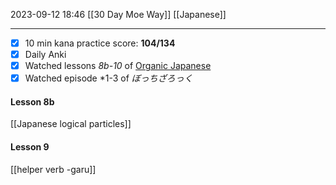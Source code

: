 2023-09-12 18:46
[[30 Day Moe Way]] [[Japanese]]
___
* [x] 10 min kana practice score: **104/134**
* [x] Daily Anki
* [x] Watched lessons *8b-10* of [Organic Japanese](https://www.youtube.com/playlist?list=PLg9uYxuZf8x_A-vcqqyOFZu06WlhnypWj)
* [x] Watched episode *1-3 of *ぼっちざろっく*

#### Lesson 8b
[[Japanese logical particles]]
#### Lesson 9
[[helper verb -garu]]